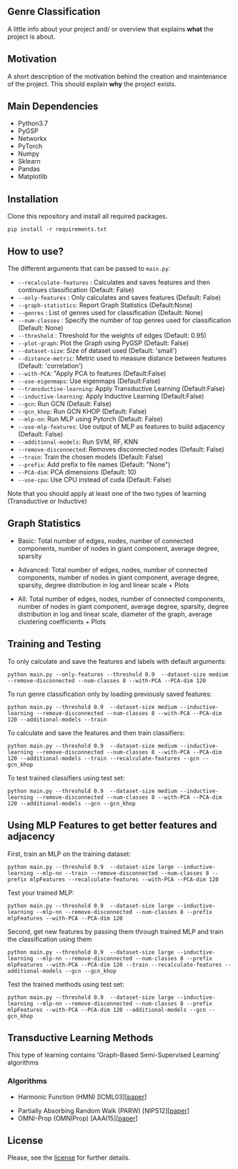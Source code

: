 ## Genre Classification
A little info about your project and/ or overview that explains **what** the project is about.

## Motivation
A short description of the motivation behind the creation and maintenance of the project. This should explain **why** the project exists.

## Main Dependencies
- Python3.7
- PyGSP
- Networkx
- PyTorch
- Numpy
- Sklearn
- Pandas
- Matplotlib

## Installation
Clone this repository and install all required packages.
```
pip install -r requirements.txt
```
## How to use?
The different arguments that can be passed to `main.py`:
- `--recalculate-features` : Calculates and saves features and then continues classification (Default: False)
- `--only-features` : Only calculates and saves features (Default: False)
- `--graph-statistics`: Report Graph Statistics (Default:None)
- `--genres` : List of genres used for classification (Default: None)
- `--num-classes` : Specify the number of top genres used for classification (Default: None)
- `--threshold` : Threshold for the weights of edges (Default: 0.95)
- `--plot-graph`: Plot the Graph using PyGSP (Default: False)
- `--dataset-size`: Size of dataset used (Default: 'small')
- `--distance-metric`: Metric used to measure distance between features (Default: 'correlation')
- `--with-PCA`: "Apply PCA to features (Default:False)
- `--use-eigenmaps`: Use eigenmaps (Default:False)
- `--transductive-learning`: Apply Transductive Learning (Default:False)
- `--inductive-learning`: Apply Inductive Learning (Default:False)
- `--gcn`: Run GCN (Default: False)
- `--gcn_khop`: Run GCN KHOP (Default: False)
- `--mlp-nn`: Run MLP using Pytorch (Default: False)
- `--use-mlp-features`: Use output of MLP as features to build adjacency (Default: False)
- `--additional-models`: Run SVM, RF, KNN
- `--remove-disconnected`: Removes disconnected nodes (Default: False)
- `--train`: Train the chosen models (Default: False)
- `--prefix`: Add prefix to file names (Default: "None")
- `--PCA-dim`: PCA dimensions (Default: 10)
- `--use-cpu`: Use CPU instead of cuda (Default: False)

Note that you should apply at least one of the two types of learning (Transductive or Inductive)

## Graph Statistics
* Basic: Total number of edges, nodes, number of connected components, number of nodes in giant component, average degree, sparsity

* Advanced: Total number of edges, nodes, number of connected components, number of nodes in giant component, average degree, sparsity, degree distribution in log and linear scale + Plots

* All: Total number of edges, nodes, number of connected components, number of nodes in giant component, average degree, sparsity, degree distribution in log and linear scale, diameter of the graph, average clustering coefficients + Plots

## Training and Testing
To only calculate and save the features and labels with default arguments:
```
python main.py --only-features --threshold 0.9  --dataset-size medium --remove-disconnected --num-classes 8 --with-PCA --PCA-dim 120
```

To run genre classification only by loading previously saved features:
```
python main.py --threshold 0.9  --dataset-size medium --inductive-learning --remove-disconnected --num-classes 8 --with-PCA --PCA-dim 120 --additional-models --train
```

To calculate and save the features and then train classifiers:
```
python main.py --threshold 0.9  --dataset-size medium --inductive-learning --remove-disconnected --num-classes 8 --with-PCA --PCA-dim 120 --additional-models --train --recalculate-features --gcn --gcn_khop
```

To test trained classifiers using test set:
```
python main.py --threshold 0.9  --dataset-size medium --inductive-learning --remove-disconnected --num-classes 8 --with-PCA --PCA-dim 120 --additional-models --gcn --gcn_khop
```

## Using MLP Features to get better features and adjacency

First, train an MLP on the training dataset:
```
python main.py --threshold 0.9  --dataset-size large --inductive-learning --mlp-nn --train --remove-disconnected --num-classes 8 --prefix mlpFeatures --recalculate-features --with-PCA --PCA-dim 120
```

Test your trained MLP:
```
python main.py --threshold 0.9  --dataset-size large --inductive-learning --mlp-nn --remove-disconnected --num-classes 8 --prefix mlpFeatures --with-PCA --PCA-dim 120
```

Second, get new features by passing them through trained MLP and train the classification using them
```
python main.py --threshold 0.9  --dataset-size large --inductive-learning --mlp-nn --remove-disconnected --num-classes 8 --prefix mlpFeatures --with-PCA --PCA-dim 120 --train --recalculate-features --additional-models --gcn --gcn_khop
```

Test the trained methods using test set:
```
python main.py --threshold 0.9  --dataset-size large --inductive-learning --mlp-nn --remove-disconnected --num-classes 8 --prefix mlpFeatures --with-PCA --PCA-dim 120 --additional-models --gcn --gcn_khop
```

## Transductive Learning Methods
This type of learning contains 'Graph-Based Semi-Supervised Learning' algorithms

### Algorithms

* Harmonic Function (HMN) [ICML03][[paper](http://mlg.eng.cam.ac.uk/zoubin/papers/zgl.pdf)]
<!--* Local and Global Consistency (LGC) [NIPS04][[paper](https://papers.nips.cc/paper/2506-learning-with-local-and-global-consistency.pdf)]
* Modified Adsorption (MAD) [PKDD09][[paper](http://talukdar.net/papers/adsorption_ecml09.pdf)]-->
* Partially Absorbing Random Walk (PARW) [NIPS12][[paper](https://papers.nips.cc/paper/4833-learning-with-partially-absorbing-random-walks.pdf)]
* OMNI-Prop (OMNIProp) [AAAI15][[paper](https://pdfs.semanticscholar.org/f217/1ea6e028fb5c2eb1d0256639b4e732764ab4.pdf)]
<!--* Confidence-Aware Modulated Label Propagation (CAMLP) [SDM16][[paper](https://epubs.siam.org/doi/pdf/10.1137/1.9781611974348.58)]-->

## License
Please, see the [license](LICENSE) for further details.
